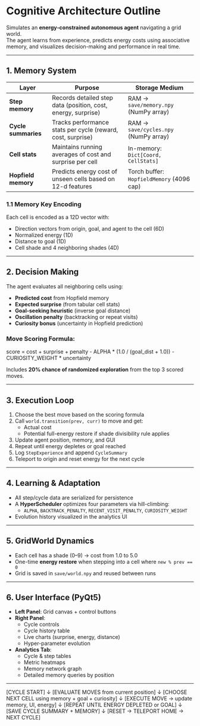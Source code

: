 # Cognitive Architecture Outline

Simulates an **energy‑constrained autonomous agent** navigating a grid world.  
The agent learns from experience, predicts energy costs using associative memory, and visualizes decision-making and performance in real time.

---

## 1. Memory System

| Layer              | Purpose                                                      | Storage Medium                           |
|-------------------|--------------------------------------------------------------|------------------------------------------|
| **Step memory**    | Records detailed step data (position, cost, energy, surprise) | RAM → `save/memory.npy` (NumPy array)    |
| **Cycle summaries**| Tracks performance stats per cycle (reward, cost, surprise)  | RAM → `save/cycles.npy` (NumPy array)    |
| **Cell stats**     | Maintains running averages of cost and surprise per cell     | In-memory: `Dict[Coord, CellStats]`      |
| **Hopfield memory**| Predicts energy cost of unseen cells based on 12-d features  | Torch buffer: `HopfieldMemory` (4096 cap)|

### 1.1 Memory Key Encoding

Each cell is encoded as a 12D vector with:

- Direction vectors from origin, goal, and agent to the cell (6D)
- Normalized energy (1D)
- Distance to goal (1D)
- Cell shade and 4 neighboring shades (4D)

---

## 2. Decision Making

The agent evaluates all neighboring cells using:

- **Predicted cost** from Hopfield memory
- **Expected surprise** (from tabular cell stats)
- **Goal-seeking heuristic** (inverse goal distance)
- **Oscillation penalty** (backtracking or repeat visits)
- **Curiosity bonus** (uncertainty in Hopfield prediction)

### Move Scoring Formula:
score = cost + surprise + penalty - ALPHA * (1.0 / (goal_dist + 1.0)) - CURIOSITY_WEIGHT * uncertainty

Includes **20% chance of randomized exploration** from the top 3 scored moves.

---

## 3. Execution Loop

1. Choose the best move based on the scoring formula
2. Call `world.transition(prev, curr)` to move and get:
   - Actual cost
   - Potential full-energy restore if shade divisibility rule applies
3. Update agent position, memory, and GUI
4. Repeat until energy depletes or goal reached
5. Log `StepExperience` and append `CycleSummary`
6. Teleport to origin and reset energy for the next cycle

---

## 4. Learning & Adaptation

- All step/cycle data are serialized for persistence
- A **HyperScheduler** optimizes four parameters via hill-climbing:
  - `ALPHA`, `BACKTRACK_PENALTY`, `RECENT_VISIT_PENALTY`, `CURIOSITY_WEIGHT`
- Evolution history visualized in the analytics UI

---

## 5. GridWorld Dynamics

- Each cell has a shade (0–9) → cost from 1.0 to 5.0
- One-time **energy restore** when stepping into a cell where `new % prev == 0`
- Grid is saved in `save/world.npy` and reused between runs

---

## 6. User Interface (PyQt5)

- **Left Panel**: Grid canvas + control buttons
- **Right Panel**:
  - Cycle controls
  - Cycle history table
  - Live charts (surprise, energy, distance)
  - Hyper-parameter evolution
- **Analytics Tab**:
  - Cycle & step tables
  - Metric heatmaps
  - Memory network graph
  - Detailed memory queries by position

---

[CYCLE START]
↓
[EVALUATE MOVES from current position]
↓
[CHOOSE NEXT CELL using memory + goal + curiosity]
↓
[EXECUTE MOVE → update memory, UI, energy]
↓
[REPEAT UNTIL ENERGY DEPLETED or GOAL]
↓
[SAVE CYCLE SUMMARY + MEMORY]
↓
[RESET → TELEPORT HOME → NEXT CYCLE]
